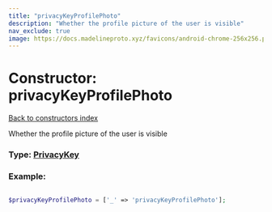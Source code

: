 ```yaml
---
title: "privacyKeyProfilePhoto"
description: "Whether the profile picture of the user is visible"
nav_exclude: true
image: https://docs.madelineproto.xyz/favicons/android-chrome-256x256.png
---
```

# Constructor: privacyKeyProfilePhoto  
[Back to constructors index](/API_docs/constructors/index.html)



Whether the profile picture of the user is visible




### Type: [PrivacyKey](/API_docs/types/PrivacyKey.html)


### Example:

```php

$privacyKeyProfilePhoto = ['_' => 'privacyKeyProfilePhoto'];
```  

